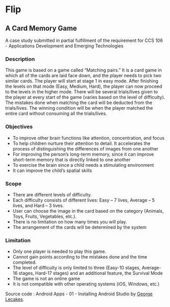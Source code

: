# Flip
## A Card Memory Game
A case study submitted in partial fulfillment of the requirement for CCS 106 - Applications Development and Emerging Technologies

### Description
This game is based on a game called “Matching pairs.” It is a card game in which all of the cards are laid face down, and the player needs to pick two similar cards. The player will start at stage 1 in easy mode. After finishing the levels on that mode (Easy, Medium, Hard), the player can now proceed to the levels in the higher mode. There will be several trials/lives given to the player at every start of the game (varies based on the level of difficulty). The mistakes done when matching the card will be deducted from the trials/lives.  The winning condition will be when the player matched the entire card without consuming all the trials/lives. 

### Objectives
* To improve other brain functions like attention, concentration, and focus
* To help children nurture their attention to detail. It accelerates the process of distinguishing the differences of images from one another
* For improving the person’s long-term memory, since it can improve short-term memory that is directly linked to one another
* To exercise the brain since a child needs a stimulating environment
* It can improve the child’s spatial skills

### Scope
* There are different levels of difficulty.
* Each difficulty consists of different lives: Easy – 7 lives, Average – 5 lives, and Hard – 3 lives.
* User can choose the image in the card based on the category (Animals, Toys, Fruits, Vegetables, etc.).
* There is no limitation on how many times you will play.
* The arrangement of the cards will be determined by the system

### Limitation
* Only one player is needed to play this game.
* Cannot gain points according to the mistakes done and the time completed.
* The level of difficulty is only limited to three (Easy-10 stages, Average-16 stages, Hard-17 stages) and an additional feature, the Survival Mode
* The game is not an online game
* It is not compatible with other operating systems (iOS, Windows, etc.)

Source code :
Android Apps - 01 - Installing Android Studio by [George Lecakes](https://www.youtube.com/watch?v=xkS5CFnDrIY&list=PLAp0ZhYvW6XY1NhwFosYCZtN4U6pPKuQ1).

